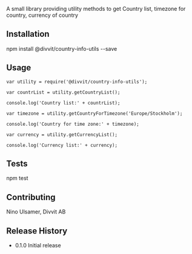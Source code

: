 A small library providing utility methods to get Country list, timezone for country, currency of country

## Installation

  npm install @divvit/country-info-utils --save

## Usage

  	var utility = require('@divvit/country-info-utils');

  	var countrList = utility.getCountryList();

  	console.log('Country list:' + countrList);

  	var timezone = utility.getCountryForTimezone('Europe/Stockholm');

  	console.log('Country for time zone:' + timezone);

  	var currency = utility.getCurrencyList();

  	console.log('Currency list:' + currency);

## Tests

  npm test

## Contributing

Nino Ulsamer, Divvit AB

## Release History

* 0.1.0 Initial release

